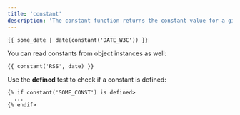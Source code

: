 ```yaml
---
title: 'constant'
description: 'The constant function returns the constant value for a given string.'
---
```


```canvas {% process=false>
{{ some_date | date(constant('DATE_W3C')) }}
```

You can read constants from object instances as well:

```canvas {% process=false>
{{ constant('RSS', date) }}
```

Use the **defined** test to check if a constant is defined:

```canvas {% process=false>
{% if constant('SOME_CONST') is defined>
  ...
{% endif>
```
